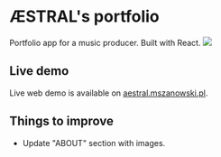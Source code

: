 # ÆSTRAL's portfolio
Portfolio app for a music producer. Built with React.
![](https://i.imgur.com/HQMkH1e.png)

## Live demo
Live web demo is available on [aestral.mszanowski.pl](https://aestral.mszanowski.pl/).

## Things to improve
- Update "ABOUT" section with images.